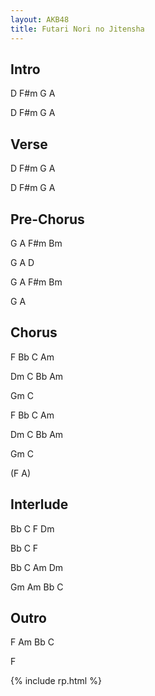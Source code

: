 ```yaml
---
layout: AKB48
title: Futari Nori no Jitensha
---
```

## Intro 
D F#m G A 

D F#m G A 

## Verse 
D F#m G A 

D F#m G A 

## Pre-Chorus 
G A F#m Bm 

G A D 

G A F#m Bm 

G A 

## Chorus 
F Bb C Am 

Dm C Bb Am 

Gm C 

F Bb C Am 

Dm C Bb Am 

Gm C 

(F A) 

## Interlude 
Bb C F Dm 

Bb C F 

Bb C Am Dm 

Gm Am Bb C 

## Outro 
F Am Bb C 

F 

{% include rp.html %}
